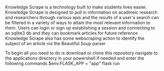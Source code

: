 Knowledge Scrape is a technology built to make students lives easier.
Knowledge Scrape is designed to pull in information
on acadmeic research and researchers through various apis and
the results of a user's search can be
filtered in a variety of ways to attain the most relevant information
to them.
Users can login or sign up establishing a session and connecting
to an sqlite3 db and they can bookmark articles
for future reference
Knowledge Scrape also has some webscraping action to identify the subject of 
an article via the Beautiful Soup parser

To begin all you need to do is download or clone this repository navigate 
to the applications directory in your powershell if needed and enter the following 
commands
$env:FLASK_APP = "app"
flask run
